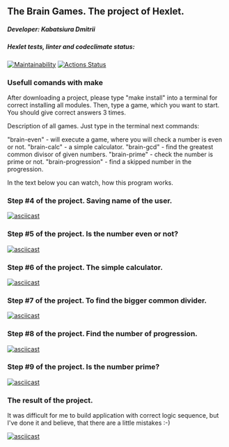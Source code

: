 ## The Brain Games. The project of Hexlet.
##### Developer: Kabatsiura Dmitrii
#####  Hexlet tests, linter and codeclimate status:

[![Maintainability](https://api.codeclimate.com/v1/badges/7148bdf8889864eb7c0c/maintainability)](https://codeclimate.com/github/kabatsyura/frontend-project-44/maintainability)  [![Actions Status](https://github.com/kabatsyura/frontend-project-44/actions/workflows/hexlet-check.yml/badge.svg)](https://github.com/kabatsyura/frontend-project-44/actions)

### Usefull comands with make

After downloading a project, please type "make install" into a terminal for correct installing all modules.
Then, type a game, which you want to start. You should give correct answers 3 times.

Description of all games. Just type in the terminal next commands:

"brain-even" - will execute a game, where you will check a number is even or not.
"brain-calc" - a simple calculator.
"brain-gcd" - find the greatest common divisor of given numbers.
"brain-prime" - check the number is prime or not.
"brain-progression" - find a skipped number in the progression.

In the text below you can watch, how this program works.

###  Step #4 of the project. Saving name of the user.

[![asciicast](https://asciinema.org/a/4KaTMafBLLQGdVKWbgF3rjoMd.svg)](https://asciinema.org/a/4KaTMafBLLQGdVKWbgF3rjoMd)

###  Step #5 of the project. Is the number even or not?

[![asciicast](https://asciinema.org/a/yFQXpxgEUJcItNpseBr3jBIlJ.svg)](https://asciinema.org/a/yFQXpxgEUJcItNpseBr3jBIlJ)

###  Step #6 of the project. The simple calculator.

[![asciicast](https://asciinema.org/a/ELD9kIZ38j5s1UGM2z3zrUf76.svg)](https://asciinema.org/a/ELD9kIZ38j5s1UGM2z3zrUf76)

###  Step #7 of the project. To find the bigger common divider.

[![asciicast](https://asciinema.org/a/KHab1fQIQ4GkeiC2hr9CgCpJd.svg)](https://asciinema.org/a/KHab1fQIQ4GkeiC2hr9CgCpJd)

###  Step #8 of the project. Find the number of progression.

[![asciicast](https://asciinema.org/a/bR31IoijKZ9nsXX0tSWY2qGfp.svg)](https://asciinema.org/a/bR31IoijKZ9nsXX0tSWY2qGfp)

###  Step #9 of the project. Is the number prime?

[![asciicast](https://asciinema.org/a/Fc4Lr69s0YI7uW95oytwLsKEE.svg)](https://asciinema.org/a/Fc4Lr69s0YI7uW95oytwLsKEE)

###  The result of the project.

It was difficult for me to build application with correct logic sequence, but I've done it and believe, that there are a little mistakes :-)

[![asciicast](https://asciinema.org/a/kLkx7BCxLOdRQHzaB923A4XMG.svg)](https://asciinema.org/a/kLkx7BCxLOdRQHzaB923A4XMG)